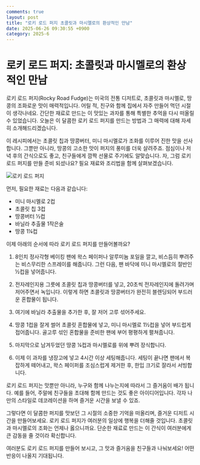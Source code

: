 ```yaml
---
comments: true
layout: post
title: "로키 로드 퍼지 초콜릿과 마시멜로의 환상적인 만남"
date: 2025-06-26 09:30:55 +0900
category: 2025-6
---
```


# 로키 로드 퍼지: 초콜릿과 마시멜로의 환상적인 만남

로키 로드 퍼지(Rocky Road Fudge)는 미국의 전통 디저트로, 초콜릿과 마시멜로, 땅콩의 조화로운 맛이 매력적입니다. 어릴 적, 친구와 함께 집에서 자주 만들어 먹던 시절이 생각나네요. 간단한 재료로 만드는 이 맛있는 과자를 통해 특별한 추억을 다시 떠올릴 수 있었습니다. 오늘은 이 달콤한 로키 로드 퍼지를 만드는 방법과 그 매력에 대해 자세히 소개해드리겠습니다.

이 레시피에서는 초콜릿 칩과 땅콩버터, 미니 마시멜로가 조화를 이루어 진한 맛을 선사합니다. 그뿐만 아니라, 땅콩의 고소한 맛이 퍼지의 풍미를 더욱 살려주죠. 점심이나 저녁 후의 간식으로도 좋고, 친구들에게 깜짝 선물로 주기에도 알맞습니다. 자, 그럼 로키 로드 퍼지를 만들 준비 되셨나요? 필요 재료와 조리법을 함께 살펴보겠습니다.

![로키 로드 퍼지](https://www.themealdb.com/images/media/meals/vtxyxv1483567157.jpg)

먼저, 필요한 재료는 다음과 같습니다:
- 미니 마시멜로 2컵
- 초콜릿 칩 3컵
- 땅콩버터 ½컵
- 바닐라 추출물 1작은술
- 땅콩 1¼컵

이제 아래의 순서에 따라 로키 로드 퍼지를 만들어볼까요?

1. 8인치 정사각형 베이킹 팬에 왁스 페이퍼나 알루미늄 포일을 깔고, 비스듬히 뿌려주는 비스무리한 스프레이를 해줍니다. 그런 다음, 팬 바닥에 미니 마시멜로의 절반인 ½컵을 넣어줍니다.

2. 전자레인지용 그릇에 초콜릿 칩과 땅콩버터를 넣고, 20초씩 전자레인지에 돌려가며 저어주면서 녹입니다. 이렇게 하면 초콜릿과 땅콩버터가 완전히 블렌딩되어 부드러운 혼합물이 됩니다.

3. 여기에 바닐라 추출물을 추가한 후, 잘 저어 고루 섞어주세요. 

4. 땅콩 1컵을 잘게 썰어 초콜릿 혼합물에 넣고, 미니 마시멜로 1½컵을 넣어 부드럽게 접어줍니다. 골고루 섞인 혼합물을 준비한 팬에 부어 평평하게 펼쳐줍니다.

5. 마지막으로 남겨두었던 땅콩 ¼컵과 마시멜로를 위에 뿌려 장식합니다. 

6. 이제 이 과자를 냉장고에 넣고 4시간 이상 세팅해줍니다. 세팅이 끝나면 팬에서 복잡하게 떼어내고, 왁스 페이퍼를 조심스럽게 제거한 후, 한입 크기로 잘라서 서빙합니다.

로키 로드 퍼지는 맛뿐만 아니라, 누구와 함께 나누는지에 따라서 그 즐거움이 배가 됩니다. 예를 들어, 주말에 친구들을 초대해 함께 만드는 것도 좋은 아이디어입니다. 각자 나만의 스타일로 데코레이션을 하며 즐거운 시간을 보낼 수 있죠. 

그렇다면 이 달콤한 퍼지를 맛보던 그 시절의 소중한 기억을 떠올리며, 즐거운 디저트 시간을 만들어보세요. 로키 로드 퍼지가 여러분의 일상에 행복을 더해줄 것입니다. 초콜릿과 마시멜로의 조화는 언제나 옳으니까요. 단순한 재료로 만드는 이 간식이 여러분에게 큰 감동을 줄 것이라 확신합니다.

여러분도 로키 로드 퍼지를 만들어 보시고, 그 맛과 즐거움을 친구들과 나눠보세요! 어떤 반응이 나올지 기대됩니다.